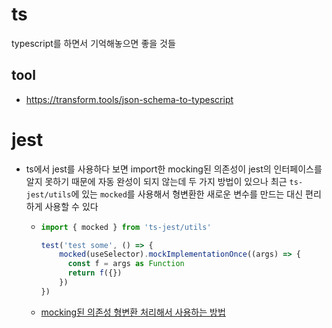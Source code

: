 # ts
typescript를 하면서 기억해놓으면 좋을 것들
## tool
- https://transform.tools/json-schema-to-typescript

# jest
- ts에서 jest를 사용하다 보면 import한 mocking된 의존성이 jest의 인터페이스를 알지 못하기 때문에 자동 완성이 되지 않는데 두 가지 방법이 있으나 최근 `ts-jest/utils`에 있는 `mocked`를 사용해서 형변환한 새로운 변수를 만드는 대신 편리하게 사용할 수 있다
  - ```ts
    import { mocked } from 'ts-jest/utils'
    
    test('test some', () => {
        mocked(useSelector).mockImplementationOnce((args) => {
          const f = args as Function
          return f({})
        })
    })
    ```
  - [mocking된 의존성 형변환 처리해서 사용하는 방법](https://stackoverflow.com/questions/48759035/mock-dependency-in-jest-with-typescript)
